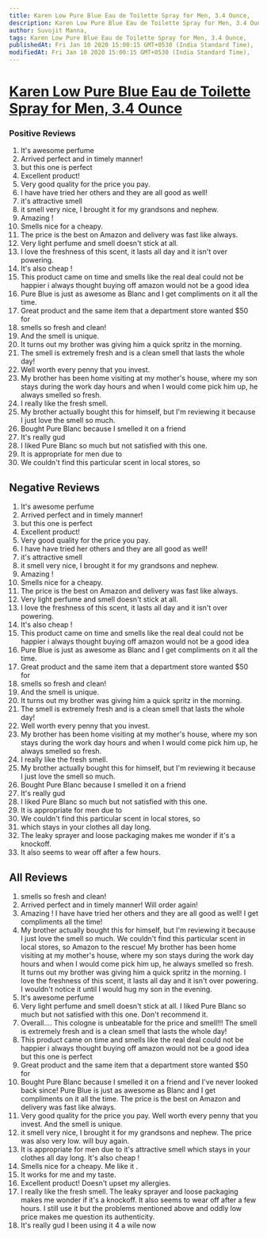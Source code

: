```yaml
---
title: Karen Low Pure Blue Eau de Toilette Spray for Men, 3.4 Ounce,
description: Karen Low Pure Blue Eau de Toilette Spray for Men, 3.4 Ounce,
author: Suvojit Manna,
tags: Karen Low Pure Blue Eau de Toilette Spray for Men, 3.4 Ounce,
publishedAt: Fri Jan 10 2020 15:00:15 GMT+0530 (India Standard Time),
modifiedAt: Fri Jan 10 2020 15:00:15 GMT+0530 (India Standard Time),
---
```


# [Karen Low Pure Blue Eau de Toilette Spray for Men, 3.4 Ounce](https://products.checkmycream.com/products/Karen-Low-Pure-Blue-Eau-de-Toilette-Spray-for-Men-3.4-Ounce.html)

### Positive Reviews

<ol>
      <li>It&#x27;s awesome  perfume</li>
      <li>Arrived perfect and in timely manner!</li>
      <li>but this one is perfect</li>
      <li>Excellent product!</li>
      <li>Very good quality for the price you pay.</li>
      <li>I have have tried her others and they are all good as well!</li>
      <li>it&#x27;s attractive smell</li>
      <li>it smell very nice, I brought it for my grandsons and nephew.</li>
      <li>Amazing !</li>
      <li>Smells nice for a cheapy.</li>
      <li>The price is the best on Amazon and delivery was fast like always.</li>
      <li>Very light perfume and smell doesn&#x27;t stick at all.</li>
      <li>I love the freshness of this scent, it lasts all day and it isn&#x27;t over powering.  </li>
      <li>It&#x27;s also cheap !</li>
      <li>This product came on time and smells like the real deal could not be happier i always thought buying off amazon would not be a good idea</li>
      <li>Pure Blue is just as awesome as Blanc and I get compliments on it all the time.</li>
      <li>Great product and the same item that a department store wanted $50 for</li>
      <li>smells so fresh and clean!</li>
      <li>And the smell is unique.</li>
      <li>It turns out my brother was giving him a quick spritz in the morning.  </li>
      <li>The smell is extremely fresh and is a clean smell that lasts the whole day!</li>
      <li>Well worth every penny that you invest.</li>
      <li>My brother has been home visiting at my mother&#x27;s house, where my son stays during the work day hours and when I would come pick him up, he always smelled so fresh.  </li>
      <li>I really like the fresh smell.</li>
      <li>My brother actually bought this for himself, but I&#x27;m reviewing it because I just love the smell so much.  </li>
      <li>Bought Pure Blanc because I smelled it on a friend</li>
      <li>It&#x27;s really  gud</li>
      <li>I liked Pure Blanc so much but not satisfied with this one.</li>
      <li>It is appropriate for men due to</li>
      <li>We couldn&#x27;t find this particular scent in local stores, so</li>
</ol>


<h2>Negative Reviews</h2>
<ol>
<li> It&#x27;s awesome  perfume</li>
<li> Arrived perfect and in timely manner!</li>
<li> but this one is perfect</li>
<li> Excellent product!</li>
<li> Very good quality for the price you pay.</li>
<li> I have have tried her others and they are all good as well!</li>
<li> it&#x27;s attractive smell</li>
<li> it smell very nice, I brought it for my grandsons and nephew.</li>
<li> Amazing !</li>
<li> Smells nice for a cheapy.</li>
<li> The price is the best on Amazon and delivery was fast like always.</li>
<li> Very light perfume and smell doesn&#x27;t stick at all.</li>
<li> I love the freshness of this scent, it lasts all day and it isn&#x27;t over powering.  </li>
<li> It&#x27;s also cheap !</li>
<li> This product came on time and smells like the real deal could not be happier i always thought buying off amazon would not be a good idea</li>
<li> Pure Blue is just as awesome as Blanc and I get compliments on it all the time.</li>
<li> Great product and the same item that a department store wanted $50 for</li>
<li> smells so fresh and clean!</li>
<li> And the smell is unique.</li>
<li> It turns out my brother was giving him a quick spritz in the morning.  </li>
<li> The smell is extremely fresh and is a clean smell that lasts the whole day!</li>
<li> Well worth every penny that you invest.</li>
<li> My brother has been home visiting at my mother&#x27;s house, where my son stays during the work day hours and when I would come pick him up, he always smelled so fresh.  </li>
<li> I really like the fresh smell.</li>
<li> My brother actually bought this for himself, but I&#x27;m reviewing it because I just love the smell so much.  </li>
<li> Bought Pure Blanc because I smelled it on a friend</li>
<li> It&#x27;s really  gud</li>
<li> I liked Pure Blanc so much but not satisfied with this one.</li>
<li> It is appropriate for men due to</li>
<li> We couldn&#x27;t find this particular scent in local stores, so</li>
<li> which stays in your clothes all day long.</li>
<li> The leaky sprayer and loose packaging makes me wonder if it&#x27;s a knockoff.</li>
<li> It also seems to wear off after a few hours.</li>
</ol>

<h2>All Reviews</h2>

<ol>
    <li> smells so fresh and clean!</li>
    <li> Arrived perfect and in timely manner! Will order again!</li>
    <li> Amazing ! I have have tried her others and they are all good as well! I get compliments all the time!</li>
    <li> My brother actually bought this for himself, but I&#x27;m reviewing it because I just love the smell so much.  We couldn&#x27;t find this particular scent in local stores, so Amazon to the rescue!  My brother has been home visiting at my mother&#x27;s house, where my son stays during the work day hours and when I would come pick him up, he always smelled so fresh.  It turns out my brother was giving him a quick spritz in the morning.  I love the freshness of this scent, it lasts all day and it isn&#x27;t over powering.  I wouldn&#x27;t notice it until I would hug my son in the evening.</li>
    <li> It&#x27;s awesome  perfume</li>
    <li> Very light perfume and smell doesn&#x27;t stick at all. I liked Pure Blanc so much but not satisfied with this one. Don&#x27;t recommend it.</li>
    <li> Overall.... This cologne is unbeatable for the price and smell!!! The smell is extremely fresh and is a clean smell that lasts the whole day!</li>
    <li> This product came on time and smells like the real deal could not be happier i always thought buying off amazon would not be a good idea but this one is perfect</li>
    <li> Great product and the same item that a department store wanted $50 for</li>
    <li> Bought Pure Blanc because I smelled it on a friend and I&#x27;ve never looked back since! Pure Blue is just as awesome as Blanc and I get compliments on it all the time. The price is the best on Amazon and delivery was fast like always.</li>
    <li> Very good quality for the price you pay. Well worth every penny that you invest. And the smell is unique.</li>
    <li> it smell very nice, I brought it for my grandsons and nephew. The price was also very low. will buy again.</li>
    <li> It is appropriate for men due to it&#x27;s attractive smell which stays in your clothes all day long. It&#x27;s also cheap !</li>
    <li> Smells nice for a cheapy. Me like it .</li>
    <li> It works for me and my taste.</li>
    <li> Excellent product! Doesn&#x27;t upset my allergies.</li>
    <li> I really like the fresh smell. The leaky sprayer and loose packaging makes me wonder if it&#x27;s a knockoff. It also seems to wear off after a few hours. I still use it but the problems mentioned above and oddly low price makes me question its authenticity.</li>
    <li> It&#x27;s really  gud I been using it 4 a wile  now</li>
</ol>




